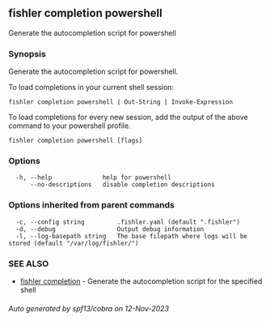 ## fishler completion powershell

Generate the autocompletion script for powershell

### Synopsis

Generate the autocompletion script for powershell.

To load completions in your current shell session:

	fishler completion powershell | Out-String | Invoke-Expression

To load completions for every new session, add the output of the above command
to your powershell profile.


```
fishler completion powershell [flags]
```

### Options

```
  -h, --help              help for powershell
      --no-descriptions   disable completion descriptions
```

### Options inherited from parent commands

```
  -c, --config string         .fishler.yaml (default ".fishler")
  -d, --debug                 Output debug information
  -l, --log-basepath string   The base filepath where logs will be stored (default "/var/log/fishler/")
```

### SEE ALSO

* [fishler completion](fishler_completion.md)	 - Generate the autocompletion script for the specified shell

###### Auto generated by spf13/cobra on 12-Nov-2023
